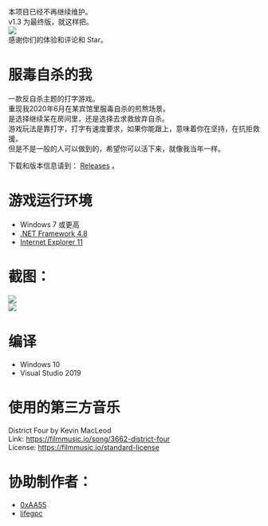 本项目已经不再继续维护。   
v1.3 为最终版，就这样把。   
![](https://s3.ax1x.com/2021/03/09/61Xqqf.png)   
感谢你们的体验和评论和 Star。  

# 服毒自杀的我
一款反自杀主题的打字游戏。   
重现我2020年6月在某宾馆里服毒自杀的煎熬场景。  
是选择继续呆在房间里，还是选择去求救放弃自杀。  
游戏玩法是靠打字，打字有速度要求，如果你能跟上，意味着你在坚持，在抗拒救援。  
但是不是一般的人可以做到的，希望你可以活下来，就像我当年一样。   
  
下载和版本信息请到： [Releases](https://github.com/gordonwalkedby/fdzsdw/releases) 。   

# 游戏运行环境
- Windows 7 或更高
- [.NET Framework 4.8](https://dotnet.microsoft.com/download/dotnet-framework)
- [Internet Explorer 11](https://support.microsoft.com/zh-cn/topic/%E4%B8%8B%E8%BD%BD-internet-explorer-11-%E8%84%B1%E6%9C%BA%E5%AE%89%E8%A3%85%E7%A8%8B%E5%BA%8F-99d492a1-3a62-077b-c476-cf028aff9a7f)

# 截图：
![](https://s3.ax1x.com/2021/02/09/ywS9Mj.png)  
![](https://s3.ax1x.com/2021/02/09/ywSFZq.png)  

# 编译
- Windows 10
- Visual Studio 2019

# 使用的第三方音乐
District Four by Kevin MacLeod  
Link: https://filmmusic.io/song/3662-district-four  
License: https://filmmusic.io/standard-license  

# 协助制作者：
- [0xAA55](https://www.0xaa55.com/)
- [lifegpc](https://github.com/lifegpc)

